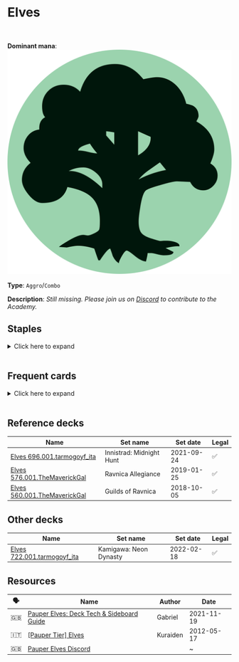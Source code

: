 <!-- This page is automatically generated by Myr: do not update it manually. -->
<!-- Changes directly applied here will be lost. -->
<!-- If you plan to update this page, please update the template at https://github.com/Pauperformance/pauperformance-bot -->
<!-- Templates can be found under pauperformance-bot/resources/templates/ -->
# Elves
<br/>


**Dominant mana**: <img src="../resources/images/mana/G.png" class="dominant-mana-icon"/>

**Type**: `Aggro`/`Combo`

**Description**: _Still missing. Please join us on [Discord](https://discord.gg/fYQbpjjkQ3) to contribute to the Academy._


## **Staples**

<details>
  <summary>Click here to expand</summary>
<a href="https://scryfall.com/card/ons/248/birchlore-rangers"><img src="https://cards.scryfall.io/normal/front/8/c/8ce3a3a1-3569-4909-a604-f78d4888781e.jpg" class="archetype-card rounded-image"/></a>
<a href="https://scryfall.com/card/lcc/154/distant-melody"><img src="https://cards.scryfall.io/normal/front/b/b/bba22321-526e-4587-903b-a60cda2093fa.jpg" class="archetype-card rounded-image"/></a>
<a href="https://scryfall.com/card/cmm/284/elvish-mystic"><img src="https://cards.scryfall.io/normal/front/7/5/75918859-c93f-41b4-9ad0-a4a96c389f0d.jpg" class="archetype-card rounded-image"/></a>
<a href="https://scryfall.com/card/ddu/8/elvish-vanguard"><img src="https://cards.scryfall.io/normal/front/8/3/838a8d40-5268-467e-8d14-d9fd72253df6.jpg" class="archetype-card rounded-image"/></a>
<a href="https://scryfall.com/card/cmr/228/fyndhorn-elves"><img src="https://cards.scryfall.io/normal/front/4/5/450744cf-7eba-491b-97b0-ca80c6368bbb.jpg" class="archetype-card rounded-image"/></a>
<a href="https://scryfall.com/card/iko/163/lead-the-stampede"><img src="https://cards.scryfall.io/normal/front/9/e/9e76b676-c7a3-4de6-a78d-3059a0df83f2.jpg" class="archetype-card rounded-image"/></a>
<a href="https://scryfall.com/card/gnt/46/llanowar-elves"><img src="https://cards.scryfall.io/normal/front/8/b/8bbcfb77-daa1-4ce5-b5f9-48d0a8edbba9.jpg" class="archetype-card rounded-image"/></a>
<a href="https://scryfall.com/card/khc/67/lys-alana-huntmaster"><img src="https://cards.scryfall.io/normal/front/0/8/0849f67b-da5d-49f7-840f-f87f48518156.jpg" class="archetype-card rounded-image"/></a>
<a href="https://scryfall.com/card/mh3/286/priest-of-titania"><img src="https://cards.scryfall.io/normal/front/e/b/eb11921b-1b28-483f-a707-4de21a6daa31.jpg" class="archetype-card rounded-image"/></a>
<a href="https://scryfall.com/card/mh2/285/quirion-ranger"><img src="https://cards.scryfall.io/normal/front/3/2/320fdf89-e158-41c5-b0bf-fee9dec36a75.jpg" class="archetype-card rounded-image"/></a>
<a href="https://scryfall.com/card/khc/76/timberwatch-elf"><img src="https://cards.scryfall.io/normal/front/3/8/38807f17-1cf2-4736-ad10-df6c8b1a9f55.jpg" class="archetype-card rounded-image"/></a>
<a href="https://scryfall.com/card/cma/166/wellwisher"><img src="https://cards.scryfall.io/normal/front/1/9/19dbbecb-b4d0-49d2-b36e-58279e051c5c.jpg" class="archetype-card rounded-image"/></a>
</details><br/>



## **Frequent cards**

<details>
  <summary>Click here to expand</summary>
<a href="https://scryfall.com/card/bfz/76/dispel"><img src="https://cards.scryfall.io/normal/front/b/c/bceab6b3-6b64-4964-a501-ce806a6c13ad.jpg" class="archetype-card rounded-image"/></a>
<a href="https://scryfall.com/card/cma/106/essence-warden"><img src="https://cards.scryfall.io/normal/front/3/1/31ca84d1-30a6-432b-966c-089fb6652a89.jpg" class="archetype-card rounded-image"/></a>
<a href="https://scryfall.com/card/clu/166/ivy-lane-denizen"><img src="https://cards.scryfall.io/normal/front/b/6/b6936a91-db5d-4977-a851-2dc6a4141ceb.jpg" class="archetype-card rounded-image"/></a>
<a href="https://scryfall.com/card/khm/178/jaspera-sentinel"><img src="https://cards.scryfall.io/normal/front/1/a/1a68615d-9808-479d-aa80-50651246954e.jpg" class="archetype-card rounded-image"/></a>
<a href="https://scryfall.com/card/a25/182/nettle-sentinel"><img src="https://cards.scryfall.io/normal/front/3/f/3f290ed2-d1a8-4a90-a3a7-8240652dc109.jpg" class="archetype-card rounded-image"/></a>
<a href="https://scryfall.com/card/ddg/32/spidersilk-armor"><img src="https://cards.scryfall.io/normal/front/e/5/e55202a1-c246-4b5b-94d6-43c86a69d61a.jpg" class="archetype-card rounded-image"/></a>
<a href="https://scryfall.com/card/jmp/435/sylvan-ranger"><img src="https://cards.scryfall.io/normal/front/e/3/e36a5be0-a730-4cb7-9d1e-6ae84b5bc872.jpg" class="archetype-card rounded-image"/></a>
<a href="https://scryfall.com/card/mm2/168/vines-of-vastwood"><img src="https://cards.scryfall.io/normal/front/6/2/6203e3d4-8998-41d6-9f7e-b68af0f1f8b5.jpg" class="archetype-card rounded-image"/></a>
<a href="https://scryfall.com/card/afc/221/viridian-longbow"><img src="https://cards.scryfall.io/normal/front/f/4/f4607634-6206-4c6c-b389-abcbfe969b65.jpg" class="archetype-card rounded-image"/></a>
</details><br/>



## **Reference decks**

| Name | Set name | Set date | Legal |
| -----| -------- | -------- | ----- |
| [Elves 696.001.tarmogoyf_ita](https://www.mtggoldfish.com/deck/4624413) | Innistrad: Midnight Hunt | 2021-09-24 | ✅ |
| [Elves 576.001.TheMaverickGal](https://www.mtggoldfish.com/deck/4351055) | Ravnica Allegiance | 2019-01-25 | ✅ |
| [Elves 560.001.TheMaverickGal](https://www.mtggoldfish.com/deck/4351054) | Guilds of Ravnica | 2018-10-05 | ✅ |




## **Other decks**

| Name | Set name | Set date | Legal |
| -----| -------- | -------- | ----- |
| [Elves 722.001.tarmogoyf_ita](https://www.mtggoldfish.com/deck/4667110) | Kamigawa: Neon Dynasty | 2022-02-18 | ✅ |






## **Resources**

| 🗣️ | Name | Author | Date |
| -- | ---- | ------ | ---- |
| 🇬🇧 | <a target="_blank" href="https://mtg.cardsrealm.com/en-us/articles/pauper-elves:-deck-tech--sideboard-guide">Pauper Elves: Deck Tech & Sideboard Guide</a> | Gabriel | 2021-11-19   |
| 🇮🇹 | <a target="_blank" href="http://www.metagame.it/forum/viewtopic.php?f=158&t=5180">[Pauper Tier] Elves</a> | Kuraiden | 2012-05-17   |
| 🇬🇧 | <a target="_blank" href="https://discord.gg/aheU4Fe">Pauper Elves Discord</a> | <i class="fa-brands fa-discord"></i> | ~            |

